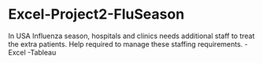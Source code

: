 # Excel-Project2-FluSeason
In USA Influenza season, hospitals and clinics needs additional staff to treat the extra patients. Help required to manage these staffing requirements. -Excel -Tableau
